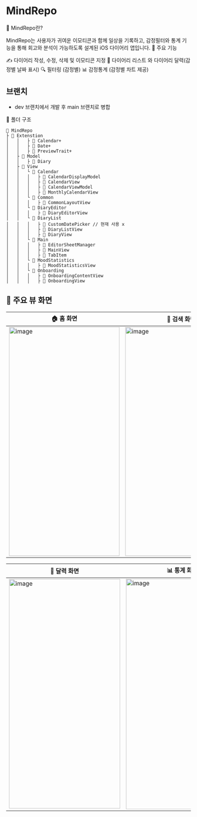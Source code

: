 # MindRepo
📔 MindRepo란?

MindRepo는 사용자가 귀여운 이모티콘과 함께 일상을 기록하고, 감정필터와 통계 기능을 통해 회고와 분석이 가능하도록 설계된 iOS 다이어리 앱입니다.
📌 주요 기능

✍️ 다이어리 작성, 수정, 삭제 및 이모티콘 지정
📅 다이어리 리스트 와 다이어리 달력(감정별 날짜 표시)
🔍 필터링 (감정별)
📊 감정통계 (감정별 차트 제공)

## 브랜치
- dev 브랜치에서 개발 후 main 브랜치로 병합

📁 폴더 구조
```
📁 MindRepo
├ 📁 Extenstion                      
│   │   ├ 📝 Calendar+
│   │   ├ 📝 Date+
│   │   ├ 📝 PreviewTrait+
│   ├ 📁 Model
│   │   ├ 📝 Diary
│   ├ 📁 View         
│   │   └ 📁 Calendar
│   │   │   ├ 📝 CalendarDisplayModel
│   │   │   ├ 📝 CalendarView
│   │   │   ├ 📝 CalendarViewModel
│   │   │   ├ 📝 MonthlyCalendarView
│   │   └ 📁 Common
│   │   │   ├ 📝 CommonLayoutView
│   │   └ 📁 DiaryEditor
│   │   │   ├ 📝 DiaryEditorView
│   │   └ 📁 DiaryList
│   │   │   ├ 📝 CustomDatePicker // 현재 사용 x
│   │   │   ├ 📝 DiaryListView
│   │   │   ├ 📝 DiaryView
│   │   └ 📁 Main
│   │   │   ├ 📝 EditorSheetManager
│   │   │   ├ 📝 MainView
│   │   │   ├ 📝 TabItem
│   │   └ 📁 MoodStatistics
│   │   │   ├ 📝 MoodStatisticsView
│   │   └ 📁 Onboarding
│   │   │   ├ 📝 OnboardingContentView
│   │   │   ├ 📝 OnboardingView
```
## 📱 주요 뷰 화면

| 🏠 홈 화면 | 🔎 검색 화면 | ➕ 추가 화면 |
|---|---|---|
| <img width="301" height="623" alt="image" src="https://github.com/user-attachments/assets/84dd2063-680c-429c-8014-bc944d4ee38f" alt="홈 화면"> | <img width="305" height="623" alt="image" src="https://github.com/user-attachments/assets/9c933b8e-261c-4511-9c17-f40c95fbb996" alt="검색 화면"> |<img width="297" height="621" alt="image" src="https://github.com/user-attachments/assets/f62a49ac-d407-4466-918f-fe7d18296fe8" alt="추가 화면"> |

| 📅 달력 화면 | 📊 통계 화면 |
|---|---|
| <img width="303" height="624" alt="image" src="https://github.com/user-attachments/assets/c3883606-03d9-4adf-bc44-b406dfc84af8" alt="달력 화면"> | <img width="307" height="627" alt="image" src="https://github.com/user-attachments/assets/a525bf13-d6df-4c07-b5f5-186e4165e2fb" alt="통계 화면"> |

